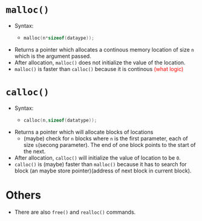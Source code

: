 # `malloc()`
- Syntax:
	- ```c
	  malloc(n*sizeof(dataype));
	  ```
- Returns a pointer which allocates a continous memory location of size `n` which is the argument passed.
- After allocation, `malloc()` does not initialize the value of the location.
- `malloc()` is faster than `calloc()` because it is continous <font color=red>(what logic)</font> 
# `calloc()`
- Syntax:
	- ```c
	  calloc(n,sizeof(datatype));
	  ```
- Returns a pointer which will allocate blocks of locations
	- (maybe) check for `n` blocks where `n` is the first parameter, each of size `s`(secong parameter). The end of one block points to the start of the next.
- After allocation, `calloc()` will initialize the value of location to be `0`.
- `calloc()` is (maybe) faster than `malloc()` because it has to search for block (an maybe store pointer)(address of next block in current block).

# Others
- There are also `free()` and `realloc()` commands.